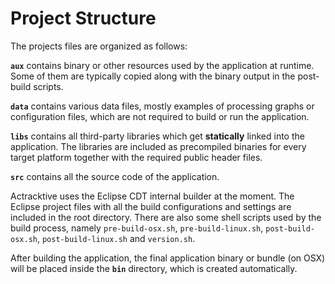 # Project Structure #

The projects files are organized as follows:

**`aux`** contains binary or other resources used by the application at runtime. Some of them are typically copied along with the binary output in the post-build scripts.

**`data`** contains various data files, mostly examples of processing graphs or configuration files, which are not required to build or run the application.

**`libs`** contains all third-party libraries which get **statically** linked into the application. The libraries are included as precompiled binaries for every target platform together with the required public header files.

**`src`** contains all the source code of the application.

Actracktive uses the Eclipse CDT internal builder at the moment. The Eclipse project files with all the build configurations and settings are included in the root directory. There are also some shell scripts used by the build process, namely `pre-build-osx.sh`, `pre-build-linux.sh`, `post-build-osx.sh`, `post-build-linux.sh` and `version.sh`.

After building the application, the final application binary or bundle (on OSX) will be placed inside the **`bin`** directory, which is created automatically.